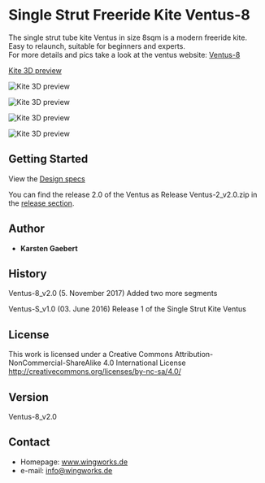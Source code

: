 # Single Strut Freeride Kite Ventus-8

The single strut tube kite Ventus in size 8sqm is a modern freeride kite. Easy to relaunch, suitable for beginners and experts.  
For more details and pics take a look at the ventus website: [Ventus-8](http://www.wingworks.de/kites/ventus/)

[Kite 3D preview](https://github.com/wingworks/Ventus-8/blob/master/quad_view.png)  

![Kite 3D preview](https://github.com/wingworks/Ventus-8/blob/master/Ventus-8_perspective.png)  

![Kite 3D preview](https://github.com/wingworks/Ventus-8/blob/master/Ventus-8_front.png)

![Kite 3D preview](https://github.com/wingworks/Ventus-8/blob/master/Ventus-8_bottom.png)

![Kite 3D preview](https://github.com/wingworks/Ventus-8/blob/master/Ventus-8_right.png)

## Getting Started

View the [Design specs](https://github.com/wingworks/Ventus-8/blob/master/Ventus_8.kite)

You can find the release 2.0 of the Ventus as Release Ventus-2_v2.0.zip in the [release section](https://github.com/wingworks/Ventus-8/releases).

## Author

* **Karsten Gaebert**

## History

Ventus-8_v2.0 (5. November 2017)
Added two more segments

Ventus-S_v1.0 (03. June 2016)
Release 1 of the Single Strut Kite Ventus


## License

This work is licensed under a Creative Commons Attribution-NonCommercial-ShareAlike 4.0 International License
http://creativecommons.org/licenses/by-nc-sa/4.0/


## Version
Ventus-8_v2.0


## Contact
* Homepage: www.wingworks.de
* e-mail: info@wingworks.de

